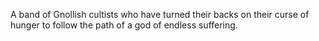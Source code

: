 A band of Gnollish cultists who have turned their backs on their curse of hunger to follow the path of a god of endless suffering.